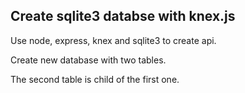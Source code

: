 ## Create sqlite3 databse with knex.js

Use node, express, knex and sqlite3 to create api.

Create new database with two tables.

The second table is child of the first one.

